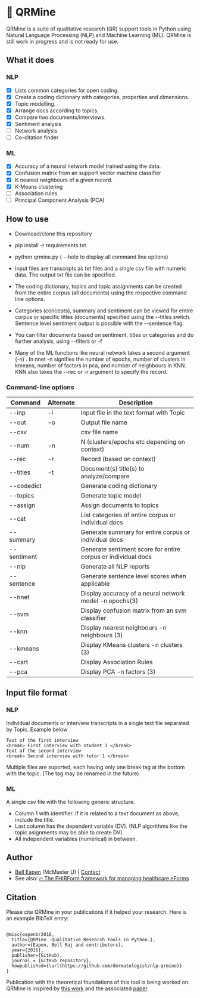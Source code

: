 # :flashlight: QRMine

QRMine is a suite of qualitative research (QR) support tools in Python using Natural Language Processing (NLP) and Machine Learning (ML). QRMine is still work in progress and is not ready for use.

## What it does

### NLP
* [x] Lists common categories for open coding.
* [x] Create a coding dictionary with categories, properties and dimensions.
* [x] Topic modelling.
* [x] Arrange docs according to topics.
* [x] Compare two documents/interviews.
* [x] Sentiment analysis
* [ ] Network analysis
* [ ] Co-citation finder

### ML
* [x] Accuracy of a neural network model trained using the data.
* [x] Confusion matrix from an support vector machine classifier
* [x] K nearest neighbours of a given record.
* [x] K-Means clustering
* [ ] Association rules.
* [ ] Principal Component Analysis (PCA)

## How to use

* Download/clone this repository
* pip install -r requirements.txt
* python qrmine.py ( --help to display all command line options)
* input files are transcripts as txt files and a single csv file with numeric data. The output txt file can be specified.

* The coding dictionary, topics and topic assignments can be created from the  entire corpus (all documents) using the respective command line options.

* Categories (concepts), summary and sentiment can be viewed for entire corpus or specific titles (documents) specified using the --titles switch. Sentence level sentiment output is possible with the --sentence flag.

* You can filter documents based on sentiment, titles or categories and do further analysis, using --filters or -f

* Many of the ML functions like neural network takes a second argument (-n) . In nnet -n signifies the number of epochs, number of clusters in kmeans, number of factors in pca, and number of neighbours in KNN. KNN also takes the --rec or -r argument to specify the record.


### Command-line options

| Command | Alternate | Description |
| --- | --- | --- |
| --inp | -i | Input file in the text format with <break> Topic </break> |
| --out | -o | Output file name |
| --csv |   | csv file name |
| --num | -n  | N (clusters/epochs etc depending on context) |
| --rec | -r  | Record (based on context) |
| --titles | -t | Document(s) title(s) to analyze/compare |
| --codedict |   | Generate coding dictionary |
| --topics |   | Generate topic model |
| --assign |   | Assign documents to topics |
| --cat |   | List categories of entire corpus or individual docs |
| --summary |   | Generate summary for entire corpus or individual docs |
| --sentiment |   | Generate sentiment score for entire corpus or individual docs |
| --nlp |   | Generate all NLP reports |
| --sentence |   | Generate sentence level scores when applicable |
| --nnet |   | Display accuracy of a neural network model -n epochs(3)|
| --svm |   | Display confusion matrix from an svm classifier |
| --knn |   | Display nearest neighbours -n neighbours (3)|
| --kmeans |   | Display KMeans clusters -n clusters (3)|
| --cart |   | Display Association Rules |
| --pca |   | Display PCA -n factors (3)|


## Input file format

### NLP
Individual documents or interview transcripts in a single text file separated by <break>Topic</break>. Example below

```
Text of the first interview
<break> First interview with student 1 </break>
Text of the second interview
<break> Second interview with tutor 1 </break>
```

Multiple files are suported, each having only one break tag at the bottom with the topic.
(The tag may be renamed in the future)

### ML

A single csv file with the following generic structure.

* Column 1 with identifier. If it is related to a text document as above, include the title.
* Last column has the dependent variable (DV). (NLP algorithms like the topic asignments may be able to create DV)
* All independent variables (numerical) in between.


## Author

* [Bell Eapen](https://nuchange.ca) (McMaster U) |  [Contact](https://nuchange.ca/contact)
* See also:  [:fire: The FHIRForm framework for managing healthcare eForms](https://github.com/E-Health/fhirform)

## Citation

Please cite QRMine in your publications if it helped your research. Here
is an example BibTeX entry:

```

@misc{eapenbr2016,
  title={QRMine -Qualitative Research Tools in Python.},
  author={Eapen, Bell Raj and contributors},
  year={2016},
  publisher={GitHub},
  journal = {GitHub repository},
  howpublished={\url{https://github.com/dermatologist/nlp-qrmine}}
}

```

Publication with the theoretical foundations of this tool is being worked on. QRMine is inspired by [this work](https://github.com/lknelson/computational-grounded-theory) and the associated [paper](https://journals.sagepub.com/doi/abs/10.1177/0049124117729703).
